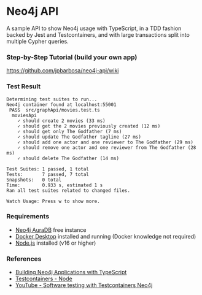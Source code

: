 # Neo4j API

A sample API to show Neo4j usage with TypeScript, in a TDD fashion backed by Jest and Testcontainers, and with large transactions split into multiple Cypher queries.

### Step-by-Step Tutorial (build your own app)

https://github.com/jpbarbosa/neo4j-api/wiki

### Test Result

```
Determining test suites to run...
Neo4j container found at localhost:55001
 PASS  src/graphApi/movies.test.ts
  moviesApi
    ✓ should create 2 movies (33 ms)
    ✓ should get the 2 movies previously created (12 ms)
    ✓ should get only The Godfather (7 ms)
    ✓ should update The Godfather tagline (27 ms)
    ✓ should add one actor and one reviewer to The Godfather (29 ms)
    ✓ should remove one actor and one reviewer from The Godfather (28 ms)
    ✓ should delete The Godfather (14 ms)

Test Suites: 1 passed, 1 total
Tests:       7 passed, 7 total
Snapshots:   0 total
Time:        0.933 s, estimated 1 s
Ran all test suites related to changed files.

Watch Usage: Press w to show more.
```

### Requirements

- [Neo4j AuraDB](https://neo4j.com/cloud/platform/aura-graph-database/) free instance
- [Docker Desktop](https://www.docker.com/) installed and running (Docker knowledge not required)
- [Node.js](https://nodejs.org/en/) installed (v16 or higher)

### References

- [Building Neo4j Applications with TypeScript](https://graphacademy.neo4j.com/courses/app-typescript)
- [Testcontainers - Node](https://github.com/testcontainers/testcontainers-node)
- [YouTube - Software testing with Testcontainers Neo4j](https://youtu.be/1Hwv_YEytsE)

